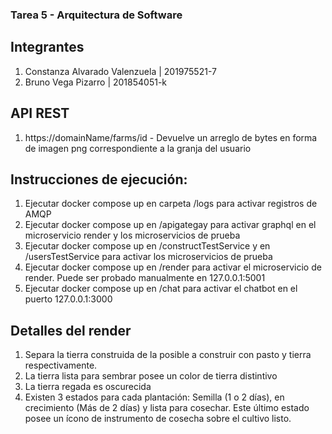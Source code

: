 ### Tarea 5 - Arquitectura de Software

## Integrantes
1. Constanza Alvarado Valenzuela | 201975521-7
2. Bruno Vega Pizarro | 201854051-k

## API REST
1. https://domainName/farms/id - Devuelve un arreglo de bytes en forma de imagen png correspondiente a la granja del usuario

## Instrucciones de ejecución:
1. Ejecutar docker compose up en carpeta /logs para activar registros de AMQP
2. Ejecutar docker compose up en /apigategay para activar graphql en el microservicio render y los microservicios de prueba
3. Ejecutar docker compose up en /constructTestService y en /usersTestService para activar los microservicios de prueba
4. Ejecutar docker compose up en /render para activar el microservicio de render. Puede ser probado manualmente en 127.0.0.1:5001
5. Ejecutar docker compose up en /chat para activar el chatbot en el puerto 127.0.0.1:3000

## Detalles del render 
1. Separa la tierra construida de la posible a construir con pasto y tierra respectivamente.
2. La tierra lista para sembrar posee un color de tierra distintivo
3. La tierra regada es oscurecida
4. Existen 3 estados para cada plantación: Semilla (1 o 2 días), en crecimiento (Más de 2 días) y lista para cosechar. Este último estado posee un ícono de instrumento de cosecha sobre el cultivo listo.
